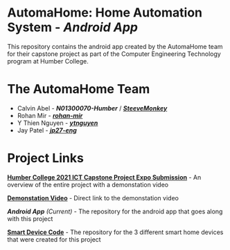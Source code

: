 # AutomaHome: Home Automation System - *Android App*

This repository contains the android app created by the AutomaHome team for their capstone project as part of the Computer Engineering Technology program at Humber College.


# The AutomaHome Team

- Calvin Abel - ***N01300070-Humber*** / ***[SteeveMonkey](https://github.com/SteeveMonkey)***
- Rohan Mir - ***[rohan-mir](https://github.com/rohan-mir)***
- Y Thien Nguyen - ***[ytnguyen](https://github.com/ytnguyen)***
- Jay Patel - ***[jp27-eng](https://github.com/jp27-eng)***


# Project Links

**[Humber College 2021 ICT Capstone Project Expo Submission](https://appliedtechnology.humber.ca/shows/past-shows/ict-capstone-projects-2021/thesis-projects/automahome-home-automation-system.html)** - An overview of the entire project with a demonstation video

**[Demonstation Video](https://www.youtube.com/watch?v=rnEDKiOYlDs)** - Direct link to the demonstation video

***Android App** (Current)* - The repository for the android app that goes along with this project

**[Smart Device Code](https://github.com/N01300070-Humber/AutomaHome-Device-Firmware)** - The repository for the 3 different smart home devices that were created for this project
